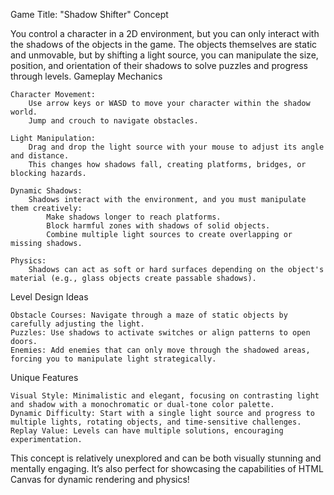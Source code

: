 Game Title: "Shadow Shifter"
Concept

You control a character in a 2D environment, but you can only interact with the shadows of the objects in the game. The objects themselves are static and unmovable, but by shifting a light source, you can manipulate the size, position, and orientation of their shadows to solve puzzles and progress through levels.
Gameplay Mechanics

    Character Movement:
        Use arrow keys or WASD to move your character within the shadow world.
        Jump and crouch to navigate obstacles.

    Light Manipulation:
        Drag and drop the light source with your mouse to adjust its angle and distance.
        This changes how shadows fall, creating platforms, bridges, or blocking hazards.

    Dynamic Shadows:
        Shadows interact with the environment, and you must manipulate them creatively:
            Make shadows longer to reach platforms.
            Block harmful zones with shadows of solid objects.
            Combine multiple light sources to create overlapping or missing shadows.

    Physics:
        Shadows can act as soft or hard surfaces depending on the object's material (e.g., glass objects create passable shadows).

Level Design Ideas

    Obstacle Courses: Navigate through a maze of static objects by carefully adjusting the light.
    Puzzles: Use shadows to activate switches or align patterns to open doors.
    Enemies: Add enemies that can only move through the shadowed areas, forcing you to manipulate light strategically.

Unique Features

    Visual Style: Minimalistic and elegant, focusing on contrasting light and shadow with a monochromatic or dual-tone color palette.
    Dynamic Difficulty: Start with a single light source and progress to multiple lights, rotating objects, and time-sensitive challenges.
    Replay Value: Levels can have multiple solutions, encouraging experimentation.

This concept is relatively unexplored and can be both visually stunning and mentally engaging. It’s also perfect for showcasing the capabilities of HTML Canvas for dynamic rendering and physics!
